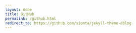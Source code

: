 ```yaml
---
layout: none
title: GitHub
permalink: /github.html
redirect_to: https://github.com/sionta/jekyll-theme-dblog
---
```

